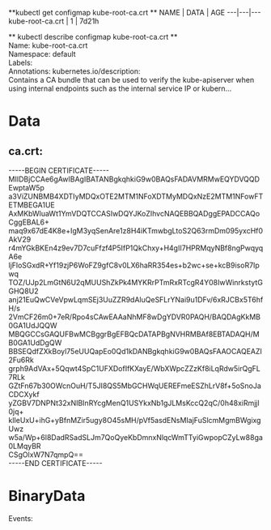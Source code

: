 
**kubectl get configmap kube-root-ca.crt **
NAME      |   DATA  | AGE
---|---|---
kube-root-ca.crt |  1    |  7d21h



** kubectl describe configmap kube-root-ca.crt **  
Name:         kube-root-ca.crt  
Namespace:    default  
Labels:       <none>  
Annotations:  kubernetes.io/description:  
                Contains a CA bundle that can be used to verify the kube-apiserver when using internal endpoints such as the internal service IP or kubern...  

Data  
====  
ca.crt:  
----  
-----BEGIN CERTIFICATE-----  
MIIDBjCCAe6gAwIBAgIBATANBgkqhkiG9w0BAQsFADAVMRMwEQYDVQQDEwptaW5p  
a3ViZUNBMB4XDTIyMDQxOTE2MTM1NFoXDTMyMDQxNzE2MTM1NFowFTETMBEGA1UE  
AxMKbWluaWt1YmVDQTCCASIwDQYJKoZIhvcNAQEBBQADggEPADCCAQoCggEBAL6+  
maq9x67dE4K8e+IgM3yqSenAre1z8H4iKTmwbgLtoS2Q63rmDm095yxcHf0AkV29  
r4mYGkBKEn4z9ev7D7cuFfzf4P5IfP1QkChxy+H4gII7HPRMqyNBf8ngPwqyqA6e  
ljFloSGxdR+Yf19zjP6WoFZ9gfC8v0LX6haRR354es+b2wc+se+kcB9isoR7Ipwq  
TOZ/UJp2LmGtN6U2qMUUShZkPk4MYKRrPTmRxRTcgR4Y08IwWinrkstytGGHQ8U2  
anj21EuQwCVeVpwLqmSEj3UuZZR9dAluQeSFLrYNai9u1DFv/6xRJCBx5T6hfH/s  
2VmCF26m0+7eR/Rpo4sCAwEAAaNhMF8wDgYDVR0PAQH/BAQDAgKkMB0GA1UdJQQW  
MBQGCCsGAQUFBwMCBggrBgEFBQcDATAPBgNVHRMBAf8EBTADAQH/MB0GA1UdDgQW  
BBSEQdfZXkBoyl75eUUQapEo0Qd1kDANBgkqhkiG9w0BAQsFAAOCAQEAZI2Fu6Rk  
grph9AdVAx+5Qqwt4SpC1UFXDofIfKXayE/WbXWpcZZzKf8iLqRdw5irQgFL7RLk  
GZtFn67b30OWcnOuH/T5JI8QS5MbGCHWqUEREFmeESZhLrV8f+5oSnoJaCDCXykf  
yZGBV7DNPNt32xNIBInRYcgMenQ1USYkxNb1gJLMsKccQ2qC/0h48xiRmjjl0jq+  
klIeUxU+ihG+yBfnMZir5ugy8O45sMH/pVf5asdENsMIajFuSlcmMgmBWgixgUwz  
w5a/Wp+6l8DadRSadSLJm7QoQyeKbDmnxNlqcWmTTyiGwpopCZyLw88ga0LMqyBR  
CSgOlxW7N7qmpQ==  
-----END CERTIFICATE-----  


BinaryData  
====  

Events:  <none>  
